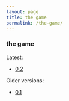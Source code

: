 ```yaml
---
layout: page
title: the game
permalink: /the-game/
---
```


### the game

Latest:

- [0.2](files/the-game/game-0.2.zip)

Older versions:

- [0.1](files/the-game/game-0.1.zip)

